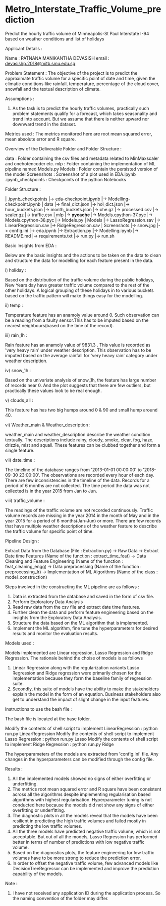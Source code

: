 # Metro_Interstate_Traffic_Volume_prediction
Predict the hourly traffic volume of Minneapolis-St Paul Interstate I-94 based on weather conditions and list of holidays

Applicant Details :

Name : PATNANA MANIKANTHA DEVASISH
email : devasishp.2018@mitb.smu.edu.sg

Problem Statement :
The objective of the project is to predict the approximate traffic volume for a specific point of date and time, given the climatic conditions like rainfall, temperature, percentage of the cloud cover, snowfall and the textual description of climate.

Assumptions :

1. As the task is to predict the hourly traffic volumes, practically such problem statements qualify for a forecast, which takes seasonality and trend into account. But we assume that there is neither upward nor downward trend in the dataset.

Metrics used :
The metrics monitored here are root mean squared error, mean absolute error and R square.

Overview of the Deliverable Folder and Folder Structure :

data 				: Folder containing the csv files and metadata related to MinMaxscaler and onehotencoder etc.
mlp  				: Folder containing the implementation of ML pipeline named Models.py
Models 				: Folder contain the persisted version of the model
Screenshots 		: Screenshot of a plot used in EDA.ipynb
.ipynb_checkpoints  : Checkpoints of the python Notebooks

Folder Structure :

|	.ipynb_checkpoints
		|-> eda-checkpoint.ipynb
		|-> Modelling-checkpoint.ipynb
|	data
		|-> final_dict.json
		|-> hol_dict.json
		|-> hour_buckets.json
		|-> month_buckets.json
		|-> ohe.gz
		|-> processed.csv
		|-> scaler.gz
		|-> traffic.csv
|	mlp
		|-> __pycache__
				|-> Models.cpython-37.pyc
				|-> Models.cpython-38.pyc
		|-> Models.py
|	Models
		|-> LassoRegression.sav
		|-> LinearRegression.sav
		|-> RidgeRegression.sav
|	Screenshots
		|-> snow.jpg
|->	config.ini
|-> eda.ipynb
|-> Extraction.py
|-> Modelling.ipynb
|-> README.md
|-> requirements.txt
|-> run.py
|-> run.sh

Basic Insights from EDA :

Below are the basic insights and the actions to be taken on the data to clean and structure the data for modelling for each feature present in the data. 

i) holiday : 

Based on the distribution of the traffic volume during the public holidays, New Years day have greater traffic volume compared to the rest of the other holidays. A logical grouping of these holidays in to various buckets based on the traffic pattern will make things easy for the modelling.

ii) temp : 

Temperature feature has an anamoly value around 0. Such observation can be a reading from a faulty sensor.This has to be imputed based on the nearest neighbours(based on the time of the record).

iii) rain_1h :

Rain feature has an anamoly value of 9831.3 . This value is recorded as 'very heavy rain' under weather description. This observation has to be imputed based on the average rainfall for 'very heavy rain' category under weather description.


iv) snow_1h :

Based on the univariate analysis of snow_1h, the feature has large number of records near 0. And the plot suggests that there are few outliers, but practically these values look to be real enough.

v) clouds_all :

This feature has has two big humps around 0 & 90 and small hump around 40.

vi) Weather_main & Weather_description :

weather_main and weather_description describe the weather condition textually. The descriptions include rainy, cloudy, smoke, clear, fog, haze, drizzle, mist and squall. These features can be clubbed together and form a single feature.

vii) date_time :

The timeline of the database ranges from '2013-01-01 00:00:00' to '2018-09-30 23:00:00'. The observations are recorded every hour of each day. There are few inconsistencies in the timeline of the data. Records for a period of 6 months are not collected. The time period the data was not collected is in the year 2015 from Jan to Jun.

viii) traffic_volume :

The readings of the traffic volume are not recorded continuously. Traffic volume records are missing in the year 2014 in the month of May and in the year 2015 for a period of 6 months(Jan-Jun) or more. There are few records that have multiple weather descriptions of the weather feature to describe the traffic volume for specific point of time.

Pipeline Design :

Extract Data from the Database (File : Extraction.py) -> Raw Data -> Extract Date time Features (Name of the function : extract_time_feat) -> Data Cleaning and Feature Engineering (Name of the function : feat_cleaning_engg) -> Data preprocessing (Name of the function : preprocessing_lr) -> Implementation of ML Algorithms (Name of the class : model_construction)

Steps involved in the constructing the ML pipeline are as follows :

1. Data is extracted from the database and saved in the form of csv file.
2. Perform Exploratory Data Analysis
3. Read raw data from the csv file and extract date time features.
4. Further clean the data and perform feature engineering based on the insights from the Exploratory Data Analysis. 
5. Structure the data based on the ML algorithm that is implemented.
6. Implement the ML algorithm, fine tune the hyperparameters for desired results and monitor the evaluation results.

Models used :

Models implemented are Linear regression, Lasso Regression and Ridge Regression. The rationale behind the choise of models is as follows

1. Linear Regression along with the regularization variants Lasso Regression and Ridge regression were primarily chosen for the implementation because they form the baseline family of regression suite.
2. Secondly, this suite of models have the ability to make the stakeholders explain the model in the form of an equation. Business stakeholders also get to understand the impact of slight change in the input features.

Instructions to use the bash file :

The bash file is located at the base folder.

Modify the contents of shell script to implement LinearRegression : python run.py LinearRegression
Modify the contents of shell script to implement Lasso Regression : python run.py Lasso
Modify the contents of shell script to implement Ridge Regression : python run.py Ridge

The hyperparameters of the models are extracted from 'config.ini' file. Any changes in the hyperparameters can be modified through the config file.

Results :

1. All the implemented models showed no signs of either overfitting or underfitting.
2. The metrics root mean squared error and R square have been consistent across all the algorithms despite implementing regularisation based algorithms with highest regularisation. Hyperparameter tuning is not conducted here because the models did not show any signs of either overfitting or underfitting.
3. The diagnostic plots in all the models reveal that the models have been resilient in predicting the high traffic volumes and failed mostly in predicting the low traffic volumes. 
4. All the three models have predicted negative traffic volume, which is not acceptable. But out of all the models, Lasso Regression has performed better in terms of number of predictions with low negative traffic volume.
5. Based on the diagnostics plots, the feature engineering for low traffic volumes have to be more strong to reduce the prediction error.
6. In order to offset the negative traffic volume, few advanced models like DecisionTreeRegressor can be implemented and improve the prediction capability of the models.


Note :

1. I have not received any application ID during the application process. So the naming convention of the folder may differ.
